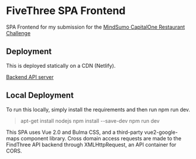 # FiveThree SPA Frontend
SPA Frontend for my submission for the [MindSumo CapitalOne Restaurant Challenge](https://www.mindsumo.com/contests/restaurant-api)

## Deployment
This is deployed statically on a CDN (Netlify).

[Backend API server](https://github.com/kevchn/fivethree-api)

## Local Deployment
To run this locally, simply install the requirements and then run npm run dev.
> apt-get install nodejs
> npm install --save-dev
> npm run dev

This SPA uses Vue 2.0 and Bulma CSS, and a third-party vue2-google-maps component library. Cross domain access requests are made to the FindThree API backend through XMLHttpRequest, an API container for CORS.


